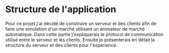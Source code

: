 # Structure de l'application

Pour ce projet j'ai décidé de construire un serveur et des clients afin de faire une simulation d'un
marché utilisant un animateur de marché automatique. Dans cette partie j'expliquerais le protocol de
communication utilisé entre le serveur et les clients. Ensuite je présenterais en détail la
structure du serveur et des clients pour l'experience.
